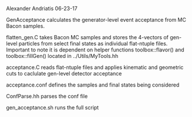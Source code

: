 Alexander Andriatis 06-23-17

GenAcceptance calculates the generator-level event acceptance from MC Bacon samples.

flatten_gen.C takes Bacon MC samples and stores the 4-vectors of gen-level particles from select final states as individual flat-ntuple files. Important to note it is dependent on helper functions toolbox::flavor() and toolbox::fillGen() located in ../Utils/MyTools.hh

acceptance.C reads flat-ntuple files and applies kinematic and geometric cuts to caclulate gen-level detector acceptance

acceptance.conf defines the samples and final states being considered

ConfParse.hh parses the conf file

gen_acceptance.sh runs the full script


